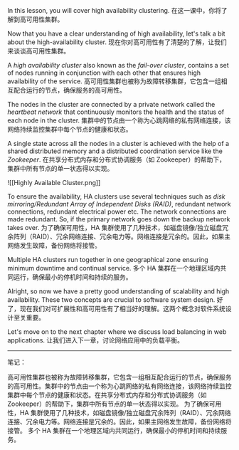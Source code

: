 In this lesson, you will cover high availability clustering.
在这一课中，你将了解到高可用性集群。

Now that you have a clear understanding of high availability, let's talk a bit about the high-availability cluster.
现在你对高可用性有了清楚的了解，让我们来谈谈高可用性集群。

A _high availability cluster_ also known as the _fail-over cluster_, contains a set of nodes running in conjunction with each other that ensures high availability of the service.
高可用性集群也被称为故障转移集群，它包含一组相互配合运行的节点，确保服务的高可用性。

The nodes in the cluster are connected by a private network called the _heartbeat network_ that continuously monitors the health and the status of each node in the cluster.
集群中的节点由一个称为心跳网络的私有网络连接，该网络持续监控集群中每个节点的健康和状态。

A single state across all the nodes in a cluster is achieved with the help of a shared distributed memory and a distributed coordination service like the _Zookeeper_.
在共享分布式内存和分布式协调服务（如 Zookeeper）的帮助下，集群中所有节点的单一状态得以实现。

![[Highly Available Cluster.png]]

To ensure the availability, HA clusters use several techniques such as _disk mirroring/Redundant Array of Independent Disks (RAID)_, redundant network connections, redundant electrical power etc. The network connections are made redundant. So, if the primary network goes down the backup network takes over.
为了确保可用性，HA 集群使用了几种技术，如磁盘镜像/独立磁盘冗余阵列（RAID）、冗余网络连接、冗余电力等。网络连接是冗余的。因此，如果主网络发生故障，备份网络将接管。

Multiple HA clusters run together in one geographical zone ensuring minimum downtime and continual service.
多个 HA 集群在一个地理区域内共同运行，确保最小的停机时间和持续的服务。

Alright, so now we have a pretty good understanding of scalability and high availability. These two concepts are crucial to software system design.
好了，现在我们对可扩展性和高可用性有了相当好的理解。这两个概念对软件系统设计至关重要。

Let's move on to the next chapter where we discuss load balancing in web applications.
让我们进入下一章，讨论网络应用中的负载平衡。

---

笔记：

高可用性集群也被称为故障转移集群，它包含一组相互配合运行的节点，确保服务的高可用性。集群中的节点由一个称为心跳网络的私有网络连接，该网络持续监控集群中每个节点的健康和状态。在共享分布式内存和分布式协调服务（如 Zookeeper）的帮助下，集群中所有节点的单一状态得以实现。
为了确保可用性，HA 集群使用了几种技术，如磁盘镜像/独立磁盘冗余阵列（RAID）、冗余网络连接、冗余电力等。网络连接是冗余的。因此，如果主网络发生故障，备份网络将接管。
多个 HA 集群在一个地理区域内共同运行，确保最小的停机时间和持续服务。
